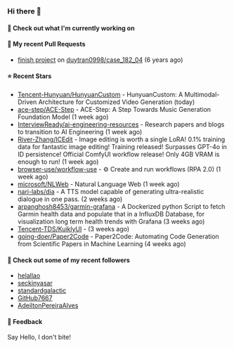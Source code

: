 ### Hi there 👋

#### 👷 Check out what I'm currently working on

#### 🔨 My recent Pull Requests

- [finish project](https://github.com/duytran0998/case_182_04/pull/1) on [duytran0998/case_182_04](https://github.com/duytran0998/case_182_04) (6 years ago)

#### ⭐ Recent Stars

- [Tencent-Hunyuan/HunyuanCustom](https://github.com/Tencent-Hunyuan/HunyuanCustom) - HunyuanCustom: A Multimodal-Driven Architecture for Customized Video Generation (today)
- [ace-step/ACE-Step](https://github.com/ace-step/ACE-Step) - ACE-Step: A Step Towards Music Generation Foundation Model (1 week ago)
- [InterviewReady/ai-engineering-resources](https://github.com/InterviewReady/ai-engineering-resources) - Research papers and blogs to transition to AI Engineering (1 week ago)
- [River-Zhang/ICEdit](https://github.com/River-Zhang/ICEdit) - Image editing is worth a single LoRA! 0.1% training data for fantastic image editing! Training released! Surpasses GPT-4o in ID persistence! Official ComfyUI workflow release! Only 4GB VRAM is enough to run!  (1 week ago)
- [browser-use/workflow-use](https://github.com/browser-use/workflow-use) - ⚙️ Create and run workflows (RPA 2.0) (1 week ago)
- [microsoft/NLWeb](https://github.com/microsoft/NLWeb) - Natural Language Web (1 week ago)
- [nari-labs/dia](https://github.com/nari-labs/dia) - A TTS model capable of generating ultra-realistic dialogue in one pass. (2 weeks ago)
- [arpanghosh8453/garmin-grafana](https://github.com/arpanghosh8453/garmin-grafana) - A Dockerized python Script to fetch Garmin health data and populate that in a InfluxDB Database, for visualization long term health trends with Grafana (3 weeks ago)
- [Tencent-TDS/KuiklyUI](https://github.com/Tencent-TDS/KuiklyUI) -  (3 weeks ago)
- [going-doer/Paper2Code](https://github.com/going-doer/Paper2Code) - Paper2Code: Automating Code Generation from Scientific Papers in Machine Learning (4 weeks ago)

#### 👯 Check out some of my recent followers

- [helallao](https://github.com/helallao)
- [seckinyasar](https://github.com/seckinyasar)
- [standardgalactic](https://github.com/standardgalactic)
- [GitHub7667](https://github.com/GitHub7667)
- [AdeiltonPereiraAlves](https://github.com/AdeiltonPereiraAlves)

#### 💬 Feedback

Say Hello, I don't bite!